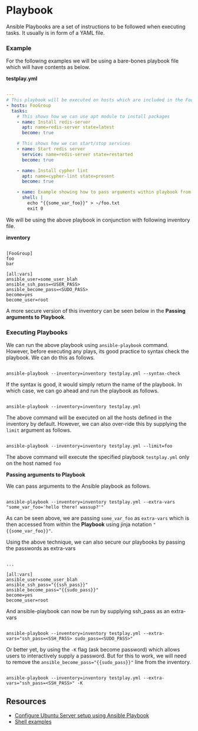 # Playbook

Ansible Playbooks are a set of instructions to be followed when executing tasks. It usually is in form of a YAML file.


### Example

For the following examples we will be using a bare-bones playbook file which will have contents as below.

**testplay.yml**
```yaml

---
# This playbook will be executed on hosts which are included in the FooGoup
- hosts: FooGroup
  tasks:
    # This shows how we can use apt module to install packages
    - name: Install redis-server
      apt: name=redis-server state=latest
      become: true

    # This shows how we can start/stop services
    - name: Start redis server
      service: name=redis-server state=restarted
      become: true

    - name: Install cypher lint
      apt: name=cypher-lint state=present
      become: true

    - name: Example showing how to pass arguments within playbook from CLI
      shell: |
        echo "{{some_var_foo}}" > ~/foo.txt
        exit 0
```

We will be using the above playbook in conjunction with following inventory file.

**inventory**
```text

[FooGroup]
foo
bar

[all:vars]
ansible_user=some_user_blah
ansible_ssh_pass=<USER_PASS>
ansible_become_pass=<SUDO_PASS>
become=yes
become_user=root

```

A more secure version of this inventory can be seen below in the **Passing arguments to Playbook**.

### Executing Playbooks

We can run the above playbook using `ansible-playbook` command. However, before executing any plays, its good practice to syntax check the playbook. We can do this as follows.

```shell

ansible-playbook --inventory=inventory testplay.yml --syntax-check
```

If the syntax is good, it would simply return the name of the playbook. In which case, we can go ahead and run the playbook as follows.

```shell

ansible-playbook --inventory=inventory testplay.yml
```

The above command will be executed on all the hosts defined in the inventory by default. However, we can also over-ride this by supplying the `limit` argument as follows.

```shell

ansible-playbook --inventory=inventory testplay.yml --limit=foo
```

The above command will execute the specified playbook `testplay.yml` only on the host named `foo`

**Passing arguments to Playbook**

We can pass arguments to the Ansible playbook as follows.

```shell

ansible-playbook --inventory=inventory testplay.yml --extra-vars "some_var_foo='hello there! wassup?'"
```

As can be seen above, we are passing `some_var_foo` as `extra-vars` which is then accessed from within the **Playbook** using jinja notation `"{{some_var_foo}}"`.

Using the above technique, we can also secure our playbooks by passing the passwords as extra-vars

```shell

...

[all:vars]
ansible_user=some_user_blah
ansible_ssh_pass="{{ssh_pass}}"
ansible_become_pass="{{sudo_pass}}"
become=yes
become_user=root
```

And ansible-playbook can now be run by supplying ssh_pass as an extra-vars

```shell

ansible-playbook --inventory=inventory testplay.yml --extra-vars="ssh_pass=<SSH_PASS> sudo_pass=<SUDO_PASS>"
```

Or better yet, by using the `-K` flag (ask become password) which allows users to interactively supply a password. But for this to work, we will need to remove the `ansible_become_pass="{{sudo_pass}}"` line from the inventory.

```shell

ansible-playbook --inventory=inventory testplay.yml --extra-vars="ssh_pass=<SSH_PASS>" -K
```


## Resources

* [Configure Ubuntu Server setup using Ansible Playbook](https://www.digitalocean.com/community/tutorials/how-to-use-ansible-to-automate-initial-server-setup-on-ubuntu-18-04)
* [Shell examples](https://www.middlewareinventory.com/blog/ansible-shell-examples/)
